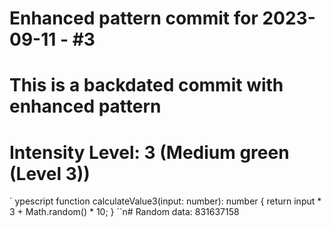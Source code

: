 ﻿# Enhanced pattern commit for 2023-09-11 - #3
# This is a backdated commit with enhanced pattern
# Intensity Level: 3 (Medium green (Level 3))
`	ypescript
function calculateValue3(input: number): number {
    return input * 3 + Math.random() * 10;
}
``n# Random data: 831637158

